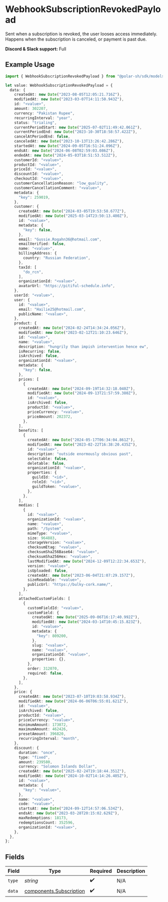 # WebhookSubscriptionRevokedPayload

Sent when a subscription is revoked, the user looses access immediately.
Happens when the subscription is canceled, or payment is past due.

**Discord & Slack support:** Full

## Example Usage

```typescript
import { WebhookSubscriptionRevokedPayload } from "@polar-sh/sdk/models/components/webhooksubscriptionrevokedpayload.js";

let value: WebhookSubscriptionRevokedPayload = {
  data: {
    createdAt: new Date("2023-08-05T12:05:21.716Z"),
    modifiedAt: new Date("2023-03-07T14:11:50.943Z"),
    id: "<value>",
    amount: 302207,
    currency: "Pakistan Rupee",
    recurringInterval: "year",
    status: "trialing",
    currentPeriodStart: new Date("2025-07-02T11:49:42.061Z"),
    currentPeriodEnd: new Date("2023-10-30T18:58:57.422Z"),
    cancelAtPeriodEnd: false,
    canceledAt: new Date("2023-10-13T13:26:42.286Z"),
    startedAt: new Date("2024-09-05T16:51:24.096Z"),
    endsAt: new Date("2024-06-08T02:59:03.086Z"),
    endedAt: new Date("2024-05-03T18:51:53.512Z"),
    customerId: "<value>",
    productId: "<value>",
    priceId: "<value>",
    discountId: "<value>",
    checkoutId: "<value>",
    customerCancellationReason: "low_quality",
    customerCancellationComment: "<value>",
    metadata: {
      "key": 259019,
    },
    customer: {
      createdAt: new Date("2024-03-05T19:53:58.677Z"),
      modifiedAt: new Date("2025-03-14T23:50:13.400Z"),
      id: "<value>",
      metadata: {
        "key": false,
      },
      email: "Gussie.Rogahn36@hotmail.com",
      emailVerified: false,
      name: "<value>",
      billingAddress: {
        country: "Russian Federation",
      },
      taxId: [
        "do_rcn",
      ],
      organizationId: "<value>",
      avatarUrl: "https://pitiful-schedule.info",
    },
    userId: "<value>",
    user: {
      id: "<value>",
      email: "Hailie25@hotmail.com",
      publicName: "<value>",
    },
    product: {
      createdAt: new Date("2024-02-24T14:34:24.056Z"),
      modifiedAt: new Date("2023-02-12T21:10:23.646Z"),
      id: "<value>",
      name: "<value>",
      description: "hungrily than impish intervention hence ew",
      isRecurring: false,
      isArchived: false,
      organizationId: "<value>",
      metadata: {
        "key": false,
      },
      prices: [
        {
          createdAt: new Date("2024-09-19T14:32:18.040Z"),
          modifiedAt: new Date("2024-09-13T21:57:59.380Z"),
          id: "<value>",
          isArchived: false,
          productId: "<value>",
          priceCurrency: "<value>",
          priceAmount: 202372,
        },
      ],
      benefits: [
        {
          createdAt: new Date("2024-05-17T06:34:04.861Z"),
          modifiedAt: new Date("2023-02-22T16:38:20.435Z"),
          id: "<value>",
          description: "outside enormously obvious past",
          selectable: false,
          deletable: false,
          organizationId: "<value>",
          properties: {
            guildId: "<id>",
            roleId: "<id>",
            guildToken: "<value>",
          },
        },
      ],
      medias: [
        {
          id: "<value>",
          organizationId: "<value>",
          name: "<value>",
          path: "/System",
          mimeType: "<value>",
          size: 964883,
          storageVersion: "<value>",
          checksumEtag: "<value>",
          checksumSha256Base64: "<value>",
          checksumSha256Hex: "<value>",
          lastModifiedAt: new Date("2024-12-09T12:22:34.653Z"),
          version: "<value>",
          isUploaded: false,
          createdAt: new Date("2023-06-04T21:07:29.157Z"),
          sizeReadable: "<value>",
          publicUrl: "https://bulky-cork.name/",
        },
      ],
      attachedCustomFields: [
        {
          customFieldId: "<value>",
          customField: {
            createdAt: new Date("2025-09-06T16:17:40.992Z"),
            modifiedAt: new Date("2024-03-14T10:45:15.823Z"),
            id: "<value>",
            metadata: {
              "key": 809200,
            },
            slug: "<value>",
            name: "<value>",
            organizationId: "<value>",
            properties: {},
          },
          order: 312070,
          required: false,
        },
      ],
    },
    price: {
      createdAt: new Date("2023-07-10T19:03:58.934Z"),
      modifiedAt: new Date("2024-06-06T06:55:01.621Z"),
      id: "<value>",
      isArchived: false,
      productId: "<value>",
      priceCurrency: "<value>",
      minimumAmount: 173072,
      maximumAmount: 462426,
      presetAmount: 396820,
      recurringInterval: "month",
    },
    discount: {
      duration: "once",
      type: "fixed",
      amount: 239580,
      currency: "Solomon Islands Dollar",
      createdAt: new Date("2025-02-24T19:18:44.351Z"),
      modifiedAt: new Date("2024-10-02T14:14:26.405Z"),
      id: "<value>",
      metadata: {
        "key": "<value>",
      },
      name: "<value>",
      code: "<value>",
      startsAt: new Date("2024-09-12T14:57:06.534Z"),
      endsAt: new Date("2023-03-28T20:15:02.629Z"),
      maxRedemptions: 18173,
      redemptionsCount: 352596,
      organizationId: "<value>",
    },
  },
};
```

## Fields

| Field                                                              | Type                                                               | Required                                                           | Description                                                        |
| ------------------------------------------------------------------ | ------------------------------------------------------------------ | ------------------------------------------------------------------ | ------------------------------------------------------------------ |
| `type`                                                             | *string*                                                           | :heavy_check_mark:                                                 | N/A                                                                |
| `data`                                                             | [components.Subscription](../../models/components/subscription.md) | :heavy_check_mark:                                                 | N/A                                                                |